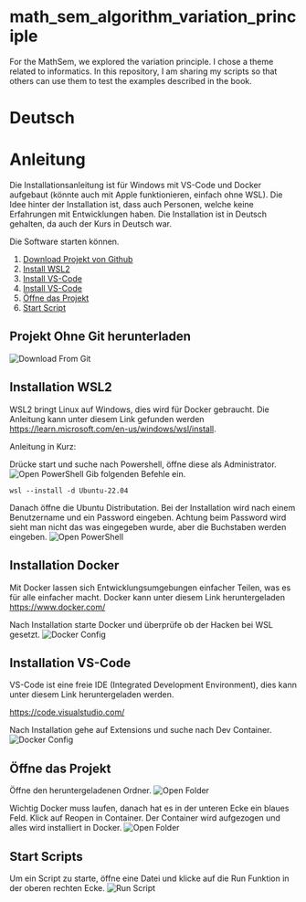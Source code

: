 # math_sem_algorithm_variation_principle
For the MathSem, we explored the variation principle. I chose a theme related to informatics. In this repository, I am sharing my scripts so that others can use them to test the examples described in the book.


# Deutsch
# Anleitung
Die Installationsanleitung ist für Windows mit VS-Code und Docker aufgebaut (könnte auch mit Apple funktionieren, einfach ohne WSL). 
Die Idee hinter der Installation ist, dass auch Personen, welche keine Erfahrungen mit Entwicklungen haben. Die Installation ist in Deutsch gehalten, da auch der Kurs in Deutsch war.


Die Software starten können.
1. [Download Projekt von Github](#projekt-ohne-git-herunterladen)
2. [Install WSL2](#installation-wsl2)
3. [Install VS-Code](#installation-docker)
4. [Install VS-Code](#installation-vs-code)
5. [Öffne das Projekt](#öffne-das-projekt)
6. [Start Script](#start-scripts)

## Projekt Ohne Git herunterladen
![Download From Git](/images/download_from_git.png)

## Installation WSL2
WSL2 bringt Linux auf Windows, dies wird für Docker gebraucht. Die Anleitung kann unter diesem Link gefunden werden https://learn.microsoft.com/en-us/windows/wsl/install.

Anleitung in Kurz:

Drücke start und suche nach Powershell, öffne diese als Administrator. 
![Open PowerShell](/images/open_powershell.png)
Gib folgenden Befehle ein.
```
wsl --install -d Ubuntu-22.04
```

Danach öffne die Ubuntu Distributation. Bei der Installation wird nach einem Benutzername und ein Password eingeben. Achtung beim Password wird sieht man nicht das was eingegeben wurde, aber die Buchstaben werden eingeben.
![Open PowerShell](/images/ubuntu.png)

## Installation Docker
Mit Docker lassen sich Entwicklungsumgebungen einfacher Teilen, was es für alle einfacher macht. Docker kann unter diesem Link heruntergeladen https://www.docker.com/

Nach Installation starte Docker und überprüfe ob der Hacken bei WSL gesetzt.
![Docker Config](/images/docker_check_config.png)

## Installation VS-Code
VS-Code ist eine freie IDE (Integrated Development Environment), dies kann unter diesem Link heruntergeladen werden.

https://code.visualstudio.com/

Nach Installation gehe auf Extensions und suche nach Dev Container.
![Docker Config](/images/vs_code_install_extension.png)

## Öffne das Projekt
Öffne den heruntergeladenen Ordner.
![Open Folder](/images/open_project.png)

Wichtig Docker muss laufen, danach hat es in der unteren Ecke ein blaues Feld. Klick auf Reopen in Container. 
Der Container wird aufgezogen und alles wird installiert in Docker.
![Open Folder](/images/open_project_dev_container.png)

## Start Scripts
Um ein Script zu starte, öffne eine Datei und klicke auf die Run Funktion in der oberen rechten Ecke.
![Run Script](/images/start_script.png)

